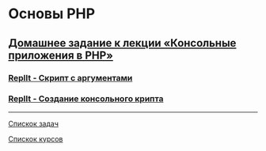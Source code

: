 # Основы PHP

## [Домашнее задание к лекции «Консольные приложения в PHP»](https://github.com/TomSG03/bphp-2-homeworks/tree/master/002-console)
### [ReplIt - Скрипт с аргументами](https://replit.com/@TomSG03/Skript-s-arghumientami#main.php)
### [ReplIt - Создание консольного крипта](https://replit.com/@TomSG03/Sozdaniie-konsolnogho-skripta#main.php)

---
[Спискок задач](https://github.com/TomSG03/php-homeworks/tree/main)

[Спискок курсов](https://github.com/TomSG03/Training-in-Netology)
